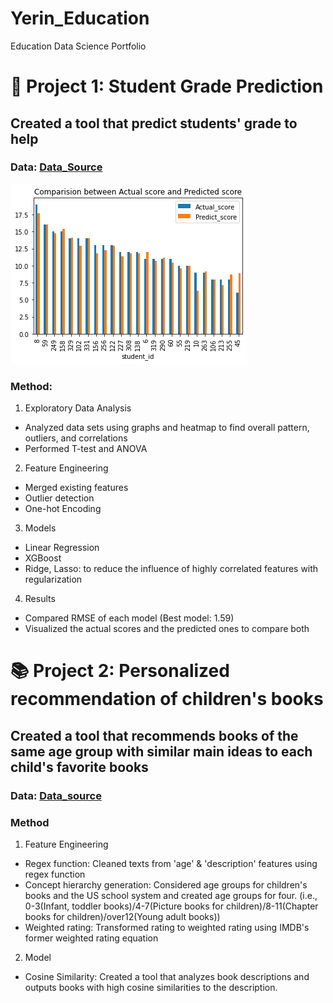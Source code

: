 # Yerin_Education
Education Data Science Portfolio

# 💯 Project 1: Student Grade Prediction 
## Created a tool that predict students' grade to help 
### Data: [Data_Source](https://archive.ics.uci.edu/ml/datasets/student+performance)

![](/images/Grade_Prediction.png)

### Method:
1. Exploratory Data Analysis
 * Analyzed data sets using graphs and heatmap to find overall pattern, outliers, and correlations
 * Performed T-test and ANOVA
2. Feature Engineering
 * Merged existing features
 * Outlier detection
 * One-hot Encoding
3. Models
 * Linear Regression
 * XGBoost
 * Ridge, Lasso: to reduce the influence of highly correlated features with regularization
4. Results
 * Compared RMSE of each model (Best model: 1.59)
 * Visualized the actual scores and the predicted ones to compare both
 
# :books: Project 2: Personalized recommendation of children's books
## Created a tool that recommends books of the same age group with similar main ideas to each child's favorite books
### Data: [Data_source](https://www.kaggle.com/datasets/modhiibrahimalmannaa/1000-children-books-on-amazom)
### Method
1. Feature Engineering
 * Regex function: Cleaned texts from 'age' & 'description' features using regex function
 * Concept hierarchy generation: Considered age groups for children's books and the US school system and created age groups for four. 
                                 (i.e., 0-3(Infant, toddler books)/4-7(Picture books for children)/8-11(Chapter books for children)/over12(Young adult books))
 * Weighted rating: Transformed rating to weighted rating using IMDB's former weighted rating equation
2. Model
 * Cosine Similarity: Created a tool that analyzes book descriptions and outputs books with high cosine similarities to the description.
